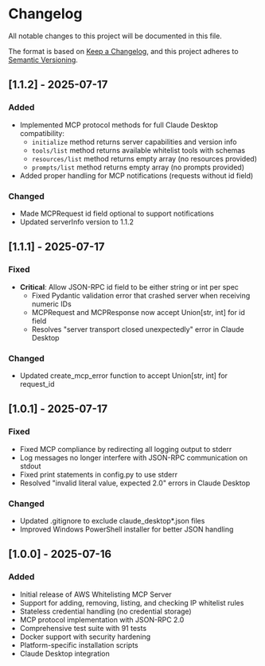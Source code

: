 # Changelog

All notable changes to this project will be documented in this file.

The format is based on [Keep a Changelog](https://keepachangelog.com/en/1.0.0/),
and this project adheres to [Semantic Versioning](https://semver.org/spec/v2.0.0.html).

## [1.1.2] - 2025-07-17

### Added
- Implemented MCP protocol methods for full Claude Desktop compatibility:
  - `initialize` method returns server capabilities and version info
  - `tools/list` method returns available whitelist tools with schemas
  - `resources/list` method returns empty array (no resources provided)
  - `prompts/list` method returns empty array (no prompts provided)
- Added proper handling for MCP notifications (requests without id field)

### Changed
- Made MCPRequest id field optional to support notifications
- Updated serverInfo version to 1.1.2

## [1.1.1] - 2025-07-17

### Fixed
- **Critical**: Allow JSON-RPC id field to be either string or int per spec
  - Fixed Pydantic validation error that crashed server when receiving numeric IDs
  - MCPRequest and MCPResponse now accept Union[str, int] for id field
  - Resolves "server transport closed unexpectedly" error in Claude Desktop

### Changed
- Updated create_mcp_error function to accept Union[str, int] for request_id

## [1.0.1] - 2025-07-17

### Fixed
- Fixed MCP compliance by redirecting all logging output to stderr
- Log messages no longer interfere with JSON-RPC communication on stdout
- Fixed print statements in config.py to use stderr
- Resolved "invalid literal value, expected 2.0" errors in Claude Desktop

### Changed
- Updated .gitignore to exclude claude_desktop*.json files
- Improved Windows PowerShell installer for better JSON handling

## [1.0.0] - 2025-07-16

### Added
- Initial release of AWS Whitelisting MCP Server
- Support for adding, removing, listing, and checking IP whitelist rules
- Stateless credential handling (no credential storage)
- MCP protocol implementation with JSON-RPC 2.0
- Comprehensive test suite with 91 tests
- Docker support with security hardening
- Platform-specific installation scripts
- Claude Desktop integration
